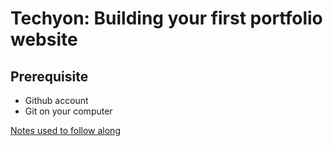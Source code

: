 # Techyon: Building your first portfolio website

## Prerequisite

- Github account
- Git on your computer

[Notes used to follow along](https://github.com/andytechyon/andytechyon.github.io/blob/master/resources/01-Setup.md)
